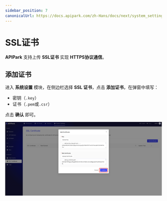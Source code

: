 ```yaml
---
sidebar_position: 7
canonicalUrl: https://docs.apipark.com/zh-Hans/docs/next/system_setting/ssl_cert
---
```



# SSL证书

**APIPark** 支持上传 **SSL证书** 实现 **HTTPS协议通信**。

## 添加证书

进入 **系统设置** 模块，在侧边栏选择 **SSL 证书**，点击 **添加证书**，在弹窗中填写：

- 密钥（`.key`）
- 证书（`.pem`或`.csr`）

点击 **确认** 即可。

![](images/2024-10-28/07431011d69e05a4a79a53e6518d4bbbbe1fe00180cc0ba7ff1dde43142006dc.png)  

